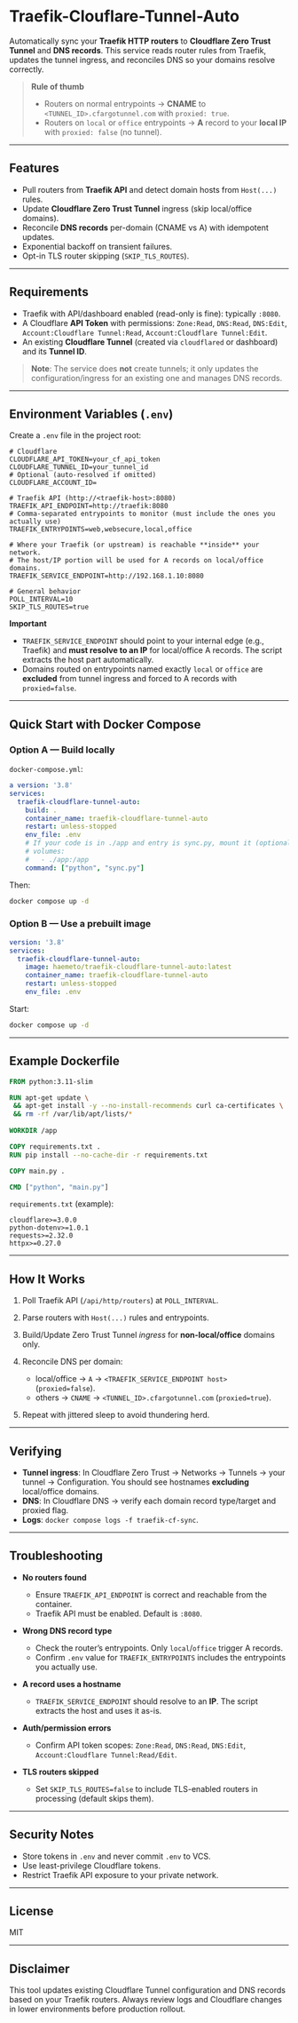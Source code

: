 # Traefik-Clouflare-Tunnel-Auto


Automatically sync your **Traefik HTTP routers** to **Cloudflare Zero Trust Tunnel** and **DNS records**. This service reads router rules from Traefik, updates the tunnel ingress, and reconciles DNS so your domains resolve correctly.

> **Rule of thumb**
>
> * Routers on normal entrypoints → **CNAME** to `<TUNNEL_ID>.cfargotunnel.com` with `proxied: true`.
> * Routers on `local` or `office` entrypoints → **A** record to your **local IP** with `proxied: false` (no tunnel).

---

## Features

* Pull routers from **Traefik API** and detect domain hosts from `Host(...)` rules.
* Update **Cloudflare Zero Trust Tunnel** ingress (skip local/office domains).
* Reconcile **DNS records** per-domain (CNAME vs A) with idempotent updates.
* Exponential backoff on transient failures.
* Opt-in TLS router skipping (`SKIP_TLS_ROUTES`).

---

## Requirements

* Traefik with API/dashboard enabled (read-only is fine): typically `:8080`.
* A Cloudflare **API Token** with permissions: `Zone:Read`, `DNS:Read`, `DNS:Edit`, `Account:Cloudflare Tunnel:Read`, `Account:Cloudflare Tunnel:Edit`.
* An existing **Cloudflare Tunnel** (created via `cloudflared` or dashboard) and its **Tunnel ID**.

> **Note**: The service does **not** create tunnels; it only updates the configuration/ingress for an existing one and manages DNS records.

---

## Environment Variables (`.env`)

Create a `.env` file in the project root:

```env
# Cloudflare
CLOUDFLARE_API_TOKEN=your_cf_api_token
CLOUDFLARE_TUNNEL_ID=your_tunnel_id
# Optional (auto-resolved if omitted)
CLOUDFLARE_ACCOUNT_ID=

# Traefik API (http://<traefik-host>:8080)
TRAEFIK_API_ENDPOINT=http://traefik:8080
# Comma-separated entrypoints to monitor (must include the ones you actually use)
TRAEFIK_ENTRYPOINTS=web,websecure,local,office

# Where your Traefik (or upstream) is reachable **inside** your network.
# The host/IP portion will be used for A records on local/office domains.
TRAEFIK_SERVICE_ENDPOINT=http://192.168.1.10:8080

# General behavior
POLL_INTERVAL=10
SKIP_TLS_ROUTES=true
```

**Important**

* `TRAEFIK_SERVICE_ENDPOINT` should point to your internal edge (e.g., Traefik) and **must resolve to an IP** for local/office A records. The script extracts the host part automatically.
* Domains routed on entrypoints named exactly `local` or `office` are **excluded** from tunnel ingress and forced to A records with `proxied=false`.

---

## Quick Start with Docker Compose

### Option A — Build locally

`docker-compose.yml`:

```yaml
a version: '3.8'
services:
  traefik-cloudflare-tunnel-auto:
    build: .
    container_name: traefik-cloudflare-tunnel-auto
    restart: unless-stopped
    env_file: .env
    # If your code is in ./app and entry is sync.py, mount it (optional for dev):
    # volumes:
    #   - ./app:/app
    command: ["python", "sync.py"]
```

Then:

```bash
docker compose up -d
```

### Option B — Use a prebuilt image

```yaml
version: '3.8'
services:
  traefik-cloudflare-tunnel-auto:
    image: haemeto/traefik-cloudflare-tunnel-auto:latest
    container_name: traefik-cloudflare-tunnel-auto
    restart: unless-stopped
    env_file: .env
```

Start:

```bash
docker compose up -d
```

---

## Example Dockerfile

```dockerfile
FROM python:3.11-slim

RUN apt-get update \
 && apt-get install -y --no-install-recommends curl ca-certificates \
 && rm -rf /var/lib/apt/lists/*
 
WORKDIR /app

COPY requirements.txt .
RUN pip install --no-cache-dir -r requirements.txt

COPY main.py .

CMD ["python", "main.py"]

```

`requirements.txt` (example):

```
cloudflare>=3.0.0
python-dotenv>=1.0.1
requests>=2.32.0
httpx>=0.27.0
```

---

## How It Works

1. Poll Traefik API (`/api/http/routers`) at `POLL_INTERVAL`.
2. Parse routers with `Host(...)` rules and entrypoints.
3. Build/Update Zero Trust Tunnel *ingress* for **non-local/office** domains only.
4. Reconcile DNS per domain:

   * local/office → `A` → `<TRAEFIK_SERVICE_ENDPOINT host>` (`proxied=false`).
   * others → `CNAME` → `<TUNNEL_ID>.cfargotunnel.com` (`proxied=true`).
5. Repeat with jittered sleep to avoid thundering herd.

---

## Verifying

* **Tunnel ingress**: In Cloudflare Zero Trust → Networks → Tunnels → your tunnel → Configuration. You should see hostnames **excluding** local/office domains.
* **DNS**: In Cloudflare DNS → verify each domain record type/target and proxied flag.
* **Logs**: `docker compose logs -f traefik-cf-sync`.

---

## Troubleshooting

* **No routers found**

  * Ensure `TRAEFIK_API_ENDPOINT` is correct and reachable from the container.
  * Traefik API must be enabled. Default is `:8080`.
* **Wrong DNS record type**

  * Check the router’s entrypoints. Only `local`/`office` trigger A records.
  * Confirm `.env` value for `TRAEFIK_ENTRYPOINTS` includes the entrypoints you actually use.
* **A record uses a hostname**

  * `TRAEFIK_SERVICE_ENDPOINT` should resolve to an **IP**. The script extracts the host and uses it as-is.
* **Auth/permission errors**

  * Confirm API token scopes: `Zone:Read`, `DNS:Read`, `DNS:Edit`, `Account:Cloudflare Tunnel:Read/Edit`.
* **TLS routers skipped**

  * Set `SKIP_TLS_ROUTES=false` to include TLS-enabled routers in processing (default skips them).

---

## Security Notes

* Store tokens in `.env` and never commit `.env` to VCS.
* Use least-privilege Cloudflare tokens.
* Restrict Traefik API exposure to your private network.

---

## License

MIT

---

## Disclaimer

This tool updates existing Cloudflare Tunnel configuration and DNS records based on your Traefik routers. Always review logs and Cloudflare changes in lower environments before production rollout.
